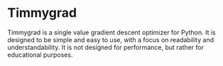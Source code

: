 # Timmygrad

Timmygrad is a single value gradient descent optimizer for Python. It is designed to be simple and easy to use, with a focus on readability and understandability. It is not designed for performance, but rather for educational purposes.

